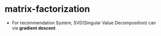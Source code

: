 # matrix-factorization

* For recommendation System, SVD(Singular Value Decomposition) can via **gradient descent**.
